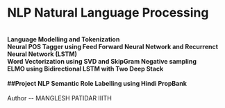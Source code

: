 # NLP Natural Language Processing
<b>
<br>
Language Modelling and Tokenization <br>
Neural POS Tagger using Feed Forward Neural Network and Recurrenct Neural Network (LSTM) <br>
Word Vectorization using SVD and SkipGram Negative sampling <br>
ELMO using Bidirectional LSTM with Two Deep Stack <br>
<br>
##Project NLP
Semantic Role Labelling using Hindi PropBank

<br>
<br>
</b>
Author -- MANGLESH PATIDAR IIITH 
